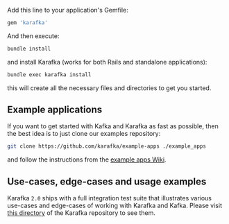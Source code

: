 Add this line to your application's Gemfile:

```ruby
gem 'karafka'
```

And then execute:

```bash
bundle install
```

and install Karafka (works for both Rails and standalone applications):

```bash
bundle exec karafka install
```

this will create all the necessary files and directories to get you started.

## Example applications

If you want to get started with Kafka and Karafka as fast as possible, then the best idea is to just clone our examples repository:

```bash
git clone https://github.com/karafka/example-apps ./example_apps
```

and follow the instructions from the [example apps Wiki](https://github.com/karafka/example-apps/blob/master/README.md).

## Use-cases, edge-cases and usage examples

Karafka `2.0` ships with a full integration test suite that illustrates various use-cases and edge-cases of working with Karafka and Kafka. Please visit [this directory](https://github.com/karafka/karafka/tree/2.0/spec/integrations) of the Karafka repository to see them.

